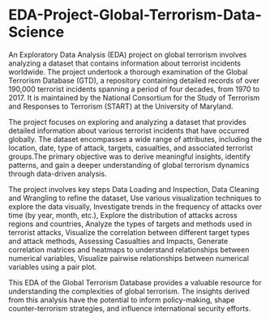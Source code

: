 # EDA-Project-Global-Terrorism-Data-Science
An Exploratory Data Analysis (EDA) project on global terrorism involves analyzing a dataset that contains information about terrorist incidents worldwide. The project undertook a thorough examination of the Global Terrorism Database (GTD), a repository containing detailed records of over 190,000 terrorist incidents spanning a period of four decades, from 1970 to 2017. It is maintained by the National Consortium for the Study of Terrorism and Responses to Terrorism (START) at the University of Maryland.

The project focuses on exploring and analyzing a dataset that provides detailed information about various terrorist incidents that have occurred globally. The dataset encompasses a wide range of attributes, including the location, date, type of attack, targets, casualties, and associated terrorist groups.The primary objective was to derive meaningful insights, identify patterns, and gain a deeper understanding of global terrorism dynamics through data-driven analysis.

The project involves key steps Data Loading and Inspection, Data Cleaning and Wrangling to refine the dataset, Use various visualization techniques to explore the data visually, Investigate trends in the frequency of attacks over time (by year, month, etc.), Explore the distribution of attacks across regions and countries, Analyze the types of targets and methods used in terrorist attacks, Visualize the correlation between different target types and attack methods, Assessing Casualties and Impacts, Generate correlation matrices and heatmaps to understand relationships between numerical variables, Visualize pairwise relationships between numerical variables using a pair plot.

This EDA of the Global Terrorism Database provides a valuable resource for understanding the complexities of global terrorism. The insights derived from this analysis have the potential to inform policy-making, shape counter-terrorism strategies, and influence international security efforts.
